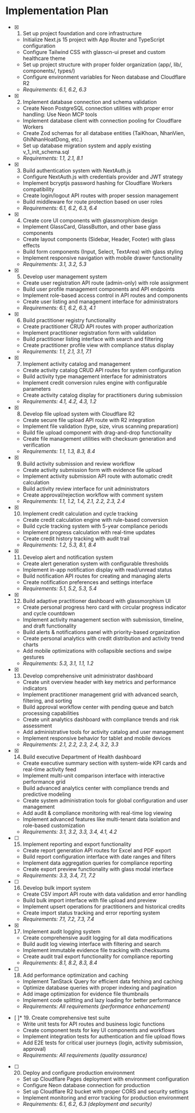 # Implementation Plan

- [x] 1. Set up project foundation and core infrastructure
  - Initialize Next.js 15 project with App Router and TypeScript configuration
  - Configure Tailwind CSS with glasscn-ui preset and custom healthcare theme
  - Set up project structure with proper folder organization (app/, lib/, components/, types/)
  - Configure environment variables for Neon database and Cloudflare R2
  - _Requirements: 6.1, 6.2, 6.3_

- [x] 2. Implement database connection and schema validation
  - Create Neon PostgreSQL connection utilities with proper error handling: Use Neon MCP tools
  - Implement database client with connection pooling for Cloudflare Workers
  - Create Zod schemas for all database entities (TaiKhoan, NhanVien, GhiNhanHoatDong, etc.)
  - Set up database migration system and apply existing v_1_init_schema.sql
  - _Requirements: 1.1, 2.1, 8.1_

- [x] 3. Build authentication system with NextAuth.js
  - Configure NextAuth.js with credentials provider and JWT strategy
  - Implement bcryptjs password hashing for Cloudflare Workers compatibility
  - Create login/logout API routes with proper session management
  - Build middleware for route protection based on user roles
  - _Requirements: 6.1, 6.2, 6.3, 6.4_

- [x] 4. Create core UI components with glassmorphism design
  - Implement GlassCard, GlassButton, and other base glass components
  - Create layout components (Sidebar, Header, Footer) with glass effects
  - Build form components (Input, Select, TextArea) with glass styling
  - Implement responsive navigation with mobile drawer functionality
  - _Requirements: 3.1, 3.2, 5.3_

- [x] 5. Develop user management system



  - Create user registration API route (admin-only) with role assignment
  - Build user profile management components and API endpoints
  - Implement role-based access control in API routes and components
  - Create user listing and management interface for administrators
  - _Requirements: 6.1, 6.2, 6.3, 4.1_

- [x] 6. Build practitioner registry functionality
  - Create practitioner CRUD API routes with proper authorization
  - Implement practitioner registration form with validation
  - Build practitioner listing interface with search and filtering
  - Create practitioner profile view with compliance status display
  - _Requirements: 1.1, 2.1, 3.1, 7.1_

- [x] 7. Implement activity catalog and management
  - Create activity catalog CRUD API routes for system configuration
  - Build activity type management interface for administrators
  - Implement credit conversion rules engine with configurable parameters
  - Create activity catalog display for practitioners during submission
  - _Requirements: 4.1, 4.2, 4.3, 1.2_

- [x] 8. Develop file upload system with Cloudflare R2
  - Create secure file upload API route with R2 integration
  - Implement file validation (type, size, virus scanning preparation)
  - Build file upload component with drag-and-drop functionality
  - Create file management utilities with checksum generation and verification
  - _Requirements: 1.1, 1.3, 8.3, 8.4_

- [x] 9. Build activity submission and review workflow
  - Create activity submission form with evidence file upload
  - Implement activity submission API route with automatic credit calculation
  - Build activity review interface for unit administrators
  - Create approval/rejection workflow with comment system
  - _Requirements: 1.1, 1.2, 1.4, 2.1, 2.2, 2.3, 2.4_

- [x] 10. Implement credit calculation and cycle tracking




  - Create credit calculation engine with rule-based conversion
  - Build cycle tracking system with 5-year compliance periods
  - Implement progress calculation with real-time updates
  - Create credit history tracking with audit trail
  - _Requirements: 1.2, 5.3, 8.1, 8.4_

- [x] 11. Develop alert and notification system
  - Create alert generation system with configurable thresholds
  - Implement in-app notification display with read/unread status
  - Build notification API routes for creating and managing alerts
  - Create notification preferences and settings interface
  - _Requirements: 5.1, 5.2, 5.3, 5.4_

- [x] 12. Build adaptive practitioner dashboard with glassmorphism UI
  - Create personal progress hero card with circular progress indicator and cycle countdown
  - Implement activity management section with submission, timeline, and draft functionality
  - Build alerts & notifications panel with priority-based organization
  - Create personal analytics with credit distribution and activity trend charts
  - Add mobile optimizations with collapsible sections and swipe gestures
  - _Requirements: 5.3, 3.1, 1.1, 1.2_

- [x] 13. Develop comprehensive unit administrator dashboard



  - Create unit overview header with key metrics and performance indicators
  - Implement practitioner management grid with advanced search, filtering, and sorting
  - Build approval workflow center with pending queue and batch processing capabilities
  - Create unit analytics dashboard with compliance trends and risk assessment
  - Add administrative tools for activity catalog and user management
  - Implement responsive behavior for tablet and mobile devices
  - _Requirements: 2.1, 2.2, 2.3, 2.4, 3.2, 3.3_

- [x] 14. Build executive Department of Health dashboard
  - Create executive summary section with system-wide KPI cards and real-time activity feed
  - Implement multi-unit comparison interface with interactive performance grid
  - Build advanced analytics center with compliance trends and predictive modeling
  - Create system administration tools for global configuration and user management
  - Add audit & compliance monitoring with real-time log viewing
  - Implement advanced features like multi-tenant data isolation and role-based customization
  - _Requirements: 3.1, 3.2, 3.3, 3.4, 4.1, 4.2_

- [ ] 15. Implement reporting and export functionality
  - Create report generation API routes for Excel and PDF export
  - Build report configuration interface with date ranges and filters
  - Implement data aggregation queries for compliance reporting
  - Create export preview functionality with glass modal interface
  - _Requirements: 3.3, 3.4, 7.1, 7.2_

- [ ] 16. Develop bulk import system
  - Create CSV import API route with data validation and error handling
  - Build bulk import interface with file upload and preview
  - Implement upsert operations for practitioners and historical credits
  - Create import status tracking and error reporting system
  - _Requirements: 7.1, 7.2, 7.3, 7.4_

- [x] 17. Implement audit logging system



  - Create comprehensive audit logging for all data modifications
  - Build audit log viewing interface with filtering and search
  - Implement immutable evidence file tracking with checksums
  - Create audit trail export functionality for compliance reporting
  - _Requirements: 8.1, 8.2, 8.3, 8.4_

- [ ] 18. Add performance optimization and caching
  - Implement TanStack Query for efficient data fetching and caching
  - Optimize database queries with proper indexing and pagination
  - Add image optimization for evidence file thumbnails
  - Implement code splitting and lazy loading for better performance
  - _Requirements: All requirements (performance enhancement)_

- [ ]* 19. Create comprehensive test suite
  - Write unit tests for API routes and business logic functions
  - Create component tests for key UI components and workflows
  - Implement integration tests for authentication and file upload flows
  - Add E2E tests for critical user journeys (login, activity submission, approval)
  - _Requirements: All requirements (quality assurance)_

- [ ] 20. Deploy and configure production environment
  - Set up Cloudflare Pages deployment with environment configuration
  - Configure Neon database connection for production
  - Set up Cloudflare R2 bucket with proper CORS and security settings
  - Implement monitoring and error tracking for production environment
  - _Requirements: 6.1, 6.2, 6.3 (deployment and security)_